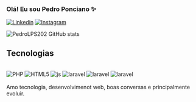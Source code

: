 ### Olá! Eu sou Pedro Ponciano ✨

[![Linkedin](https://img.shields.io/badge/LinkedIn-0077B5?style=for-the-badge&logo=linkedin&logoColor=white)](https://www.linkedin.com/in/pedro-pociano-5b5996250/)
[![Instagram](https://img.shields.io/badge/Instagram-E4405F?style=for-the-badge&logo=instagram&logoColor=white)](https://www.linkedin.com/in/pedro-pociano-5b5996250/)

![PedroLPS202 GitHub stats](https://github-readme-stats.vercel.app/api?username=PedroLPS202&show_icons=true&theme=dark)

## Tecnologias 

<div style="display: inline_block"><br/>
    <img aling = "center" alt = "PHP" src ="https://img.shields.io/badge/PHP-777BB4?style=for-the-badge&logo=php&logoColor=white"  />
    <img alt = "HTML5" src ="https://img.shields.io/badge/HTML5-E34F26?style=for-the-badge&logo=html5&logoColor=white"/>
    <img alt = "js" src ="https://img.shields.io/badge/JavaScript-323330?style=for-the-badge&logo=javascript&logoColor=F7DF1E">
    <img alt = "laravel" src ="https://img.shields.io/badge/Laravel-FF2D20?style=for-the-badge&logo=laravel&logoColor=white">
    <img alt = "laravel" src ="https://img.shields.io/badge/MySQL-00000F?style=for-the-badge&logo=mysql&logoColor=white">
    <img alt = "laravel" src ="https://img.shields.io/badge/CSS3-1572B6?style=for-the-badge&logo=css3&logoColor=white"/>
</div>
<br/>
Amo tecnologia, desenvolvimenot web, boas conversas e principalmente evoluir.
